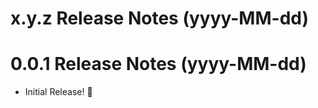 x.y.z Release Notes (yyyy-MM-dd)
=============================================================

0.0.1 Release Notes (yyyy-MM-dd)
=============================================================

* Initial Release! 🎉
